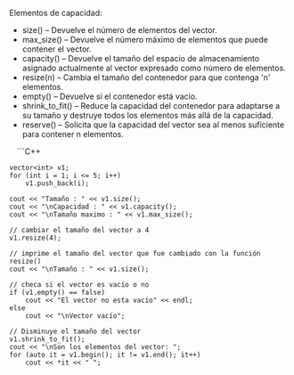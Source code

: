 Elementos de capacidad:

* size() – Devuelve el número de elementos del vector.
* max_size() – Devuelve el número máximo de elementos que puede contener el vector.
* capacity() – Devuelve el tamaño del espacio de almacenamiento asignado actualmente al vector expresado como número de elementos.
* resize(n) – Cambia el tamaño del contenedor para que contenga 'n' elementos.
* empty() – Devuelve si el contenedor está vacío.
* shrink_to_fit() – Reduce la capacidad del contenedor para adaptarse a su tamaño y destruye todos los elementos más allá de la capacidad.
* reserve() – Solicita que la capacidad del vector sea al menos suficiente para contener n elementos.

 ```C++

    vector<int> v1; 
    for (int i = 1; i <= 5; i++)
        v1.push_back(i);
 
    cout << "Tamaño : " << v1.size();
    cout << "\nCapacidad : " << v1.capacity();
    cout << "\nTamaño maximo : " << v1.max_size();
 
    // cambiar el tamaño del vector a 4
    v1.resize(4);
 
    // imprime el tamaño del vector que fue cambiado con la función resize()
    cout << "\nTamaño : " << v1.size();
 
    // checa si el vector es vacío o no
    if (v1.empty() == false)
        cout << "El vector no esta vacío" << endl;
    else
        cout << "\nVector vacío";
 
    // Disminuye el tamaño del vector
    v1.shrink_to_fit();
    cout << "\nSon los elementos del vector: ";
    for (auto it = v1.begin(); it != v1.end(); it++)
        cout << *it << " ";

 ```
